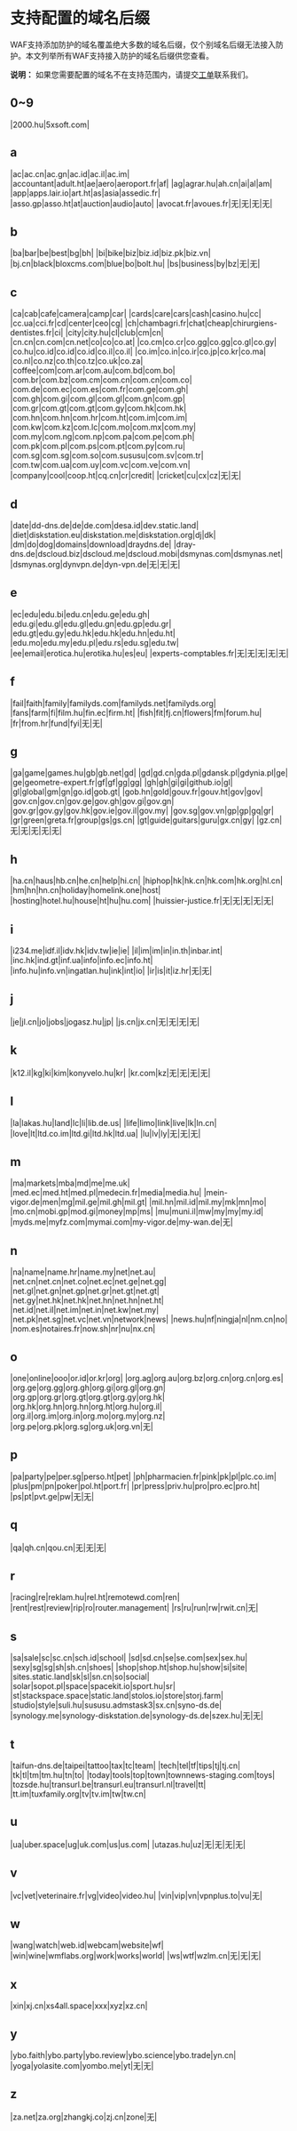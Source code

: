 # 支持配置的域名后缀

WAF支持添加防护的域名覆盖绝大多数的域名后缀，仅个别域名后缀无法接入防护。本文列举所有WAF支持接入防护的域名后缀供您查看。

**说明：** 如果您需要配置的域名不在支持范围内，请提交[工单](https://selfservice.console.aliyun.com/ticket/category/waf/today)联系我们。

## 0~9

|2000.hu|5xsoft.com|

## a

|ac|ac.cn|ac.gn|ac.id|ac.il|ac.im|
|accountant|adult.ht|ae|aero|aeroport.fr|af|
|ag|agrar.hu|ah.cn|ai|al|am|
|app|apps.lair.io|art.ht|as|asia|assedic.fr|
|asso.gp|asso.ht|at|auction|audio|auto|
|avocat.fr|avoues.fr|无|无|无|无|

## b

|ba|bar|be|best|bg|bh|
|bi|bike|biz|biz.id|biz.pk|biz.vn|
|bj.cn|black|bloxcms.com|blue|bo|bolt.hu|
|bs|business|by|bz|无|无|

## c

|ca|cab|cafe|camera|camp|car|
|cards|care|cars|cash|casino.hu|cc|
|cc.ua|cci.fr|cd|center|ceo|cg|
|ch|chambagri.fr|chat|cheap|chirurgiens-dentistes.fr|ci|
|city|city.hu|cl|club|cm|cn|
|cn.cn|cn.com|cn.net|co|co|co.at|
|co.cm|co.cr|co.gg|co.gg|co.gl|co.gy|
|co.hu|co.id|co.id|co.id|co.il|co.il|
|co.im|co.in|co.ir|co.jp|co.kr|co.ma|
|co.nl|co.nz|co.th|co.tz|co.uk|co.za|
|coffee|com|com.ar|com.au|com.bd|com.bo|
|com.br|com.bz|com.cm|com.cn|com.cn|com.co|
|com.de|com.ec|com.es|com.fr|com.ge|com.gh|
|com.gh|com.gi|com.gl|com.gl|com.gn|com.gp|
|com.gr|com.gt|com.gt|com.gy|com.hk|com.hk|
|com.hn|com.hn|com.hr|com.ht|com.im|com.im|
|com.kw|com.kz|com.lc|com.mo|com.mx|com.my|
|com.my|com.ng|com.np|com.pa|com.pe|com.ph|
|com.pk|com.pl|com.ps|com.pt|com.py|com.ru|
|com.sg|com.sg|com.so|com.sususu|com.sv|com.tr|
|com.tw|com.ua|com.uy|com.vc|com.ve|com.vn|
|company|cool|coop.ht|cq.cn|cr|credit|
|cricket|cu|cx|cz|无|无|

## d

|date|dd-dns.de|de|de.com|desa.id|dev.static.land|
|diet|diskstation.eu|diskstation.me|diskstation.org|dj|dk|
|dm|do|dog|domains|download|draydns.de|
|dray-dns.de|dscloud.biz|dscloud.me|dscloud.mobi|dsmynas.com|dsmynas.net|
|dsmynas.org|dynvpn.de|dyn-vpn.de|无|无|无|

## e

|ec|edu|edu.bi|edu.cn|edu.ge|edu.gh|
|edu.gi|edu.gl|edu.gl|edu.gn|edu.gp|edu.gr|
|edu.gt|edu.gy|edu.hk|edu.hk|edu.hn|edu.ht|
|edu.mo|edu.my|edu.pl|edu.rs|edu.sg|edu.tw|
|ee|email|erotica.hu|erotika.hu|es|eu|
|experts-comptables.fr|无|无|无|无|无|

## f

|fail|faith|family|familyds.com|familyds.net|familyds.org|
|fans|farm|fi|film.hu|fin.ec|firm.ht|
|fish|fit|fj.cn|flowers|fm|forum.hu|
|fr|from.hr|fund|fyi|无|无|

## g

|ga|game|games.hu|gb|gb.net|gd|
|gd|gd.cn|gda.pl|gdansk.pl|gdynia.pl|ge|
|ge|geometre-expert.fr|gf|gf|gg|gg|
|gh|gh|gi|gi|github.io|gl|
|gl|global|gm|gn|go.id|gob.gt|
|gob.hn|gold|gouv.fr|gouv.ht|gov|gov|
|gov.cn|gov.cn|gov.ge|gov.gh|gov.gi|gov.gn|
|gov.gr|gov.gy|gov.hk|gov.ie|gov.il|gov.my|
|gov.sg|gov.vn|gp|gp|gq|gr|
|gr|green|greta.fr|group|gs|gs.cn|
|gt|guide|guitars|guru|gx.cn|gy|
|gz.cn|无|无|无|无|无|

## h

|ha.cn|haus|hb.cn|he.cn|help|hi.cn|
|hiphop|hk|hk.cn|hk.com|hk.org|hl.cn|
|hm|hn|hn.cn|holiday|homelink.one|host|
|hosting|hotel.hu|house|ht|hu|hu.com|
|huissier-justice.fr|无|无|无|无|无|

## i

|i234.me|idf.il|idv.hk|idv.tw|ie|ie|
|il|im|im|in|in.th|inbar.int|
|inc.hk|ind.gt|inf.ua|info|info.ec|info.ht|
|info.hu|info.vn|ingatlan.hu|ink|int|io|
|ir|is|it|iz.hr|无|无|

## j

|je|jl.cn|jo|jobs|jogasz.hu|jp|
|js.cn|jx.cn|无|无|无|无|

## k

|k12.il|kg|ki|kim|konyvelo.hu|kr|
|kr.com|kz|无|无|无|无|

## l

|la|lakas.hu|land|lc|li|lib.de.us|
|life|limo|link|live|lk|ln.cn|
|love|lt|ltd.co.im|ltd.gi|ltd.hk|ltd.ua|
|lu|lv|ly|无|无|无|

## m

|ma|markets|mba|md|me|me.uk|
|med.ec|med.ht|med.pl|medecin.fr|media|media.hu|
|mein-vigor.de|men|mg|mil.ge|mil.gh|mil.gt|
|mil.hn|mil.id|mil.my|mk|mn|mo|
|mo.cn|mobi.gp|mod.gi|money|mp|ms|
|mu|muni.il|mw|my|my|my.id|
|myds.me|myfz.com|mymai.com|my-vigor.de|my-wan.de|无|

## n

|na|name|name.hr|name.my|net|net.au|
|net.cn|net.cn|net.co|net.ec|net.ge|net.gg|
|net.gl|net.gn|net.gp|net.gr|net.gt|net.gt|
|net.gy|net.hk|net.hk|net.hn|net.hn|net.ht|
|net.id|net.il|net.im|net.in|net.kw|net.my|
|net.pk|net.sg|net.vc|net.vn|network|news|
|news.hu|nf|ningja|nl|nm.cn|no|
|nom.es|notaires.fr|now.sh|nr|nu|nx.cn|

## o

|one|online|ooo|or.id|or.kr|org|
|org.ag|org.au|org.bz|org.cn|org.cn|org.es|
|org.ge|org.gg|org.gh|org.gi|org.gl|org.gn|
|org.gp|org.gr|org.gt|org.gt|org.gy|org.hk|
|org.hk|org.hn|org.hn|org.ht|org.hu|org.il|
|org.il|org.im|org.in|org.mo|org.my|org.nz|
|org.pe|org.pk|org.sg|org.uk|org.vn|无|

## p

|pa|party|pe|per.sg|perso.ht|pet|
|ph|pharmacien.fr|pink|pk|pl|plc.co.im|
|plus|pm|pn|poker|pol.ht|port.fr|
|pr|press|priv.hu|pro|pro.ec|pro.ht|
|ps|pt|pvt.ge|pw|无|无|

## q

|qa|qh.cn|qou.cn|无|无|无|

## r

|racing|re|reklam.hu|rel.ht|remotewd.com|ren|
|rent|rest|review|rip|ro|router.management|
|rs|ru|run|rw|rwit.cn|无|

## s

|sa|sale|sc|sc.cn|sch.id|school|
|sd|sd.cn|se|se.com|sex|sex.hu|
|sexy|sg|sg|sh|sh.cn|shoes|
|shop|shop.ht|shop.hu|show|si|site|
|sites.static.land|sk|sl|sn.cn|so|social|
|solar|sopot.pl|space|spacekit.io|sport.hu|sr|
|st|stackspace.space|static.land|stolos.io|store|storj.farm|
|studio|style|suli.hu|sususu.admstask3|sx.cn|syno-ds.de|
|synology.me|synology-diskstation.de|synology-ds.de|szex.hu|无|无|

## t

|taifun-dns.de|taipei|tattoo|tax|tc|team|
|tech|tel|tf|tips|tj|tj.cn|
|tk|tl|tm|tm.hu|tn|to|
|today|tools|top|town|townnews-staging.com|toys|
|tozsde.hu|transurl.be|transurl.eu|transurl.nl|travel|tt|
|tt.im|tuxfamily.org|tv|tv.im|tw|tw.cn|

## u

|ua|uber.space|ug|uk.com|us|us.com|
|utazas.hu|uz|无|无|无|无|

## v

|vc|vet|veterinaire.fr|vg|video|video.hu|
|vin|vip|vn|vpnplus.to|vu|无|

## w

|wang|watch|web.id|webcam|website|wf|
|win|wine|wmflabs.org|work|works|world|
|ws|wtf|wzlm.cn|无|无|无|

## x

|xin|xj.cn|xs4all.space|xxx|xyz|xz.cn|

## y

|ybo.faith|ybo.party|ybo.review|ybo.science|ybo.trade|yn.cn|
|yoga|yolasite.com|yombo.me|yt|无|无|

## z

|za.net|za.org|zhangkj.co|zj.cn|zone|无|

